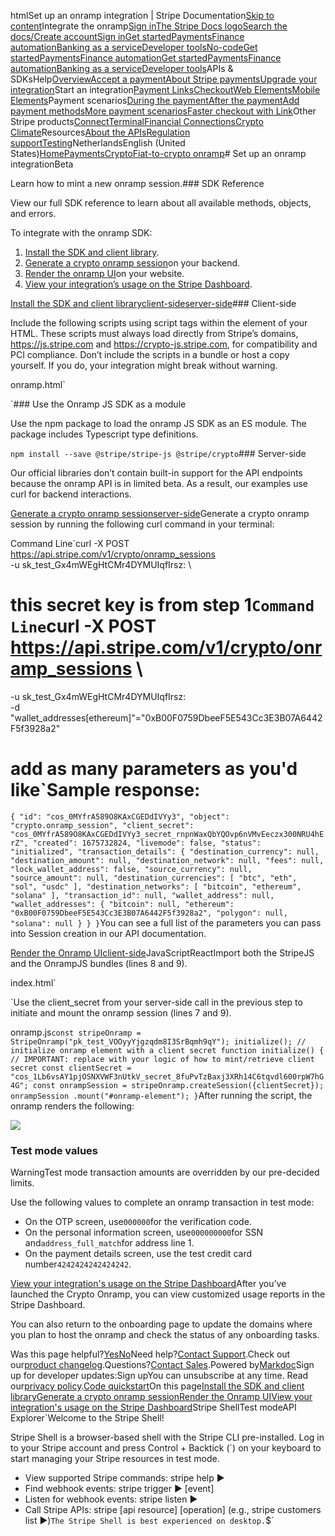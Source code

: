 htmlSet up an onramp integration | Stripe Documentation[Skip to content](#main-content)Integrate the onramp[Sign in](https://dashboard.stripe.com/login?redirect=https%3A%2F%2Fdocs.stripe.com%2Fcrypto%2Fintegrate-the-onramp)[The Stripe Docs logo](/)[Search the docs/](#)[Create account](https://dashboard.stripe.com/register)[Sign in](https://dashboard.stripe.com/login?redirect=https%3A%2F%2Fdocs.stripe.com%2Fcrypto%2Fintegrate-the-onramp)[Get started](/get-started)[Payments](/payments)[Finance automation](/finance-automation)[Banking as a service](/financial-services)[Developer tools](/development)[No-code](/no-code)[Get started](/get-started)[Payments](/payments)[Finance automation](/finance-automation)[](#)[Get started](/get-started)[Payments](/payments)[Finance automation](/finance-automation)[Banking as a service](/financial-services)[Developer tools](/development)[](#)APIs & SDKsHelp[Overview](/docs/payments)[Accept a payment](#)[About Stripe payments](#)[Upgrade your integration](/docs/payments/upgrades)Start an integration[Payment Links](#)[Checkout](#)[Web Elements](#)[Mobile Elements](#)Payment scenarios[During the payment](#)[After the payment](#)[Add payment methods](#)[More payment scenarios](#)[Faster checkout with Link](#)Other Stripe products[Connect](#)[Terminal](#)[Financial Connections](#)[Crypto](#)
[Climate](#)Resources[About the APIs](#)[Regulation support](#)[Testing](/docs/testing)NetherlandsEnglish (United States)[](#)[](#)[Home](/docs)[Payments](/docs/payments)[Crypto](/docs/crypto)[Fiat-to-crypto onramp](/docs/crypto)# Set up an onramp integrationBeta

Learn how to mint a new onramp session.### SDK Reference

View our full SDK reference to learn about all available methods, objects, and errors.

To integrate with the onramp SDK:

1. [Install the SDK and client library](#install).
2. [Generate a crypto onramp session](#onramp-session)on your backend.
3. [Render the onramp UI](#onramp-ui)on your website.
4. [View your integration’s usage on the Stripe Dashboard](#dashboard).

[Install the SDK and client libraryclient-sideserver-side](#install)### Client-side

Include the following scripts using script tags within the <head> element of your HTML. These scripts must always load directly from Stripe’s domains, https://js.stripe.com and https://crypto-js.stripe.com, for compatibility and PCI compliance. Don’t include the scripts in a bundle or host a copy yourself. If you do, your integration might break without warning.

onramp.html`<head>
  <title>Onramp</title>
  <script src="https://js.stripe.com/v3/"></script>
  <script src="https://crypto-js.stripe.com/crypto-onramp-outer.js"></script>
</head>`### Use the Onramp JS SDK as a module

Use the npm package to load the onramp JS SDK as an ES module. The package includes Typescript type definitions.

`npm install --save @stripe/stripe-js @stripe/crypto`### Server-side

Our official libraries don’t contain built-in support for the API endpoints because the onramp API is in limited beta. As a result, our examples use curl for backend interactions.

[Generate a crypto onramp sessionserver-side](#onramp-session)Generate a crypto onramp session by running the following curl command in your terminal:

Command Line`curl -X POST https://api.stripe.com/v1/crypto/onramp_sessions \
  -u sk_test_Gx4mWEgHtCMr4DYMUIqfIrsz: \
  # this secret key is from step 1`Command Line`curl -X POST https://api.stripe.com/v1/crypto/onramp_sessions \
  -u sk_test_Gx4mWEgHtCMr4DYMUIqfIrsz: \
  -d "wallet_addresses[ethereum]"="0xB00F0759DbeeF5E543Cc3E3B07A6442F5f3928a2"
  # add as many parameters as you'd like`Sample response:

`{
  "id": "cos_0MYfrA589O8KAxCGEDdIVYy3",
  "object": "crypto.onramp_session",
  "client_secret": "cos_0MYfrA589O8KAxCGEDdIVYy3_secret_rnpnWaxQbYQOvp6nVMvEeczx300NRU4hErZ",
  "created": 1675732824,
  "livemode": false,
  "status": "initialized",
  "transaction_details": {
    "destination_currency": null,
    "destination_amount": null,
    "destination_network": null,
    "fees": null,
    "lock_wallet_address": false,
    "source_currency": null,
    "source_amount": null,
    "destination_currencies": [
      "btc",
      "eth",
      "sol",
      "usdc"
    ],
    "destination_networks": [
      "bitcoin",
      "ethereum",
      "solana"
    ],
    "transaction_id": null,
    "wallet_address": null,
    "wallet_addresses": {
      "bitcoin": null,
      "ethereum": "0xB00F0759DbeeF5E543Cc3E3B07A6442F5f3928a2",
      "polygon": null,
      "solana": null
    }
  }
}`You can see a full list of the parameters you can pass into Session creation in our API documentation.

[Render the Onramp UIclient-side](#onramp-ui)JavaScriptReactImport both the StripeJS and the OnrampJS bundles (lines 8 and 9).

index.html`<!DOCTYPE html>
<html lang="en">
  <head>
    <meta charset="utf-8" />
    <title>Crypto Onramp</title>
    <meta name="description" content="A demo of hosted onramp" />
    <meta name="viewport" content="width=device-width, initial-scale=1" />
    <script src="https://js.stripe.com/v3/"></script>
    <script src="https://crypto-js.stripe.com/crypto-onramp-outer.js"></script>
    <script src="onramp.js" defer></script>
  </head>
  <body>
    <div id="onramp-element" />
  </body>
</html>`Use the client_secret from your server-side call in the previous step to initiate and mount the onramp session (lines 7 and 9).

onramp.js`const stripeOnramp = StripeOnramp("pk_test_VOOyyYjgzqdm8I3SrBqmh9qY");
initialize();
// initialize onramp element with a client secret
function initialize() {
  // IMPORTANT: replace with your logic of how to mint/retrieve client secret
  const clientSecret = "cos_1Lb6vsAY1pjOSNXVWF3nUtkV_secret_8fuPvTzBaxj3XRh14C6tqvdl600rpW7hG4G";
  const onrampSession = stripeOnramp.createSession({clientSecret});
  onrampSession
    .mount("#onramp-element");
}`After running the script, the onramp renders the following:

![](https://b.stripecdn.com/docs-statics-srv/assets/crypto-onramp-integrate-result.49f40a8c4abd5ec50e90e722af7a34ce.png)

### Test mode values

WarningTest mode transaction amounts are overridden by our pre-decided limits.

Use the following values to complete an onramp transaction in test mode:

- On the OTP screen, use`000000`for the verification code.
- On the personal information screen, use`000000000`for SSN and`address_full_match`for address line 1.
- On the payment details screen, use the test credit card number`4242424242424242`.

[View your integration's usage on the Stripe Dashboard](#dashboard)After you’ve launched the Crypto Onramp, you can view customized usage reports in the Stripe Dashboard.

You can also return to the onboarding page to update the domains where you plan to host the onramp and check the status of any onboarding tasks.

Was this page helpful?[Yes](#)[No](#)Need help?[Contact Support](https://support.stripe.com/).Check out our[product changelog](https://stripe.com/blog/changelog).Questions?[Contact Sales](https://stripe.com/contact/sales).Powered by[Markdoc](https://markdoc.dev)Sign up for developer updates:Sign upYou can unsubscribe at any time. Read our[privacy policy](https://stripe.com/privacy).[Code quickstart](/docs/crypto/quickstart)On this page[Install the SDK and client library](#install)[Generate a crypto onramp session](#onramp-session)[Render the Onramp UI](#onramp-ui)[View your integration's usage on the Stripe Dashboard](#dashboard)Stripe ShellTest modeAPI Explorer[](https://stripe.com/docs/stripe-cli#install)`Welcome to the Stripe Shell!

Stripe Shell is a browser-based shell with the Stripe CLI pre-installed. Log in to your
Stripe account and press Control + Backtick (`) on your keyboard to start managing your Stripe
resources in test mode.

- View supported Stripe commands: stripe help ▶️
- Find webhook events: stripe trigger ▶️ [event]
- Listen for webhook events: stripe listen ▶
- Call Stripe APIs: stripe [api resource] [operation] (e.g., stripe customers list ▶️)`The Stripe Shell is best experienced on desktop.`$`